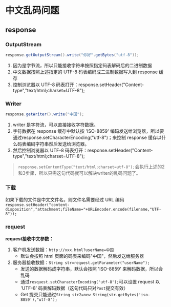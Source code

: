 # 中文乱码问题
## response

### OutputStream

```java
response.getOutputStream().write("你好".getBytes("utf-8"));
```

1. 因为是字节流，所以只能接收字符串按照指定码表解码后的二进制数据
2. 中文数据按照上述指定的 UTF-8 码表编码成二进制数据写入到 response 缓存
3. 控制浏览器以 UTF-8 码表打开：response.setHeader("Content-type","text/html;charset=UTF-8");


### Writer

```java
response.getWriter().write("中国");
```

1. writer 是字符流，可以直接接收字符数据。
2. 字符数据在 response 缓存中默认按 'ISO-8859' 编码发送给浏览器，所以要通过response.setCharacterEncoding("utf-8")；来控制 response 缓存以什么码表编码字符串然后发送给浏览器。
3. 然后控制浏览器以 UTF-8 码表打开：response.setHeader("Content-type","text/html;charset=UTF-8");

> `response.setContentType("text/html;charset=utf-8");`会执行上述的2和3步骤，所以只需这句代码就可以解决writer的乱码问题了。

### 下载

如果下载的文件是中文文件名，则文件名需要经过 URL 编码
`response.setHeader("content-disposition","attachment;fileName="+URLEncoder.encode(filename,"UTF-8"));`

### request
**request接收中文参数：**

1. 客户机发送数据：`http://xxx.html?userName=中国`
    - 默认会按照 html 页面的码表来编码"中国"，然后发送给服务器
2. 服务器接收数据：`String str=request.getParameter("userName");`
    - 发送的数据解码成字符串，默认会按照 'ISO-8859' 来解码数据，所以会乱码
    - 通过`resquest.setCharacterEncoding('utf-8');`可以设置 request 以 'UTF-8' 码表解码数据（这句代码只对`Post`提交有效）
    - Get 提交只能通过`String str2=new String(str.getBytes('iso-8859'),"utf-8");`
